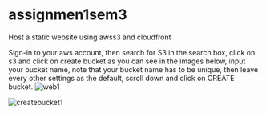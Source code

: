 # assignmen1sem3
Host a static website using awss3 and cloudfront

Sign-in to your aws account, then search for S3 in the search box, click on s3 and click on create bucket as you can see in the images below, input your bucket name, note that your bucket name has to be unique, then leave every other settings as the default, scroll down and click on CREATE bucket.
![web1](https://github.com/Adeexy/Laravel-Project/assets/151438215/66c439f5-e22e-4c81-9adc-c5fe7cf2afb2)

![createbucket1](https://github.com/Adeexy/Laravel-Project/assets/151438215/44cb79e4-b787-4113-8b58-0e9ad76e93e3)
